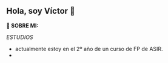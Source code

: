 ## Hola, soy Víctor 👋

<!--
**VictorBrin/VictorBrin** is a ✨ _special_ ✨ repository because its `README.md` (this file) appears on your GitHub profile.

Here are some ideas to get you started:
-->

**👤 SOBRE MI:**

*ESTUDIOS*
-  actualmente estoy en el 2º año de un curso de FP de ASIR.
- 

<!--
- 🔭 I’m currently working on ...
- 🌱 I’m currently learning ...
- 👯 I’m looking to collaborate on ...
- 🤔 I’m looking for help with ...
- 💬 Ask me about ...
- 📫 How to reach me: ...
- ⚡ Fun fact: ...
-->
